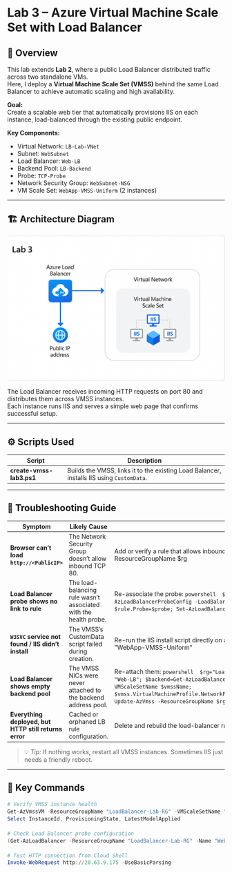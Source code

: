 # Lab 3 – Azure Virtual Machine Scale Set with Load Balancer

## 🧠 Overview

This lab extends **Lab 2**, where a public Load Balancer distributed traffic across two standalone VMs.  
Here, I deploy a **Virtual Machine Scale Set (VMSS)** behind the same Load Balancer to achieve automatic scaling and high availability.

**Goal:**  
Create a scalable web tier that automatically provisions IIS on each instance, load-balanced through the existing public endpoint.

**Key Components:**
- Virtual Network: `LB-Lab-VNet`
- Subnet: `WebSubnet`
- Load Balancer: `Web-LB`
- Backend Pool: `LB-Backend`
- Probe: `TCP-Probe`
- Network Security Group: `WebSubnet-NSG`
- VM Scale Set: `WebApp-VMSS-Uniform` (2 instances)

---

## 🏗️ Architecture Diagram

![Lab 3 Architecture Diagram](./architecture-diagram.png)

The Load Balancer receives incoming HTTP requests on port 80 and distributes them across VMSS instances.  
Each instance runs IIS and serves a simple web page that confirms successful setup.

---

## ⚙️ Scripts Used

| Script | Description |
|--------|--------------|
| **create-vmss-lab3.ps1** | Builds the VMSS, links it to the existing Load Balancer, installs IIS using `CustomData`. |

---
## 🔧 Troubleshooting Guide

| Symptom | Likely Cause | How to Fix |
|----------|---------------|------------|
| **Browser can’t load `http://<PublicIP>`** | The Network Security Group doesn’t allow inbound TCP 80. | Add or verify a rule that allows inbound traffic on port 80:  ```powershell  $rg="LoadBalancer-Lab-RG"; $nsg=Get-AzNetworkSecurityGroup -ResourceGroupName $rg | Where-Object {$_.Name -like "*WebSubnet*"}; $nsg | Add-AzNetworkSecurityRuleConfig -Name "Allow-HTTP" -Protocol Tcp -Direction Inbound -Priority 100 -SourceAddressPrefix "*" -SourcePortRange "*" -DestinationAddressPrefix "*" -DestinationPortRange 80 -Access Allow | Set-AzNetworkSecurityGroup  ``` |
| **Load Balancer probe shows no link to rule** | The load-balancing rule wasn’t associated with the health probe. | Re-associate the probe:  ```powershell  $rg="LoadBalancer-Lab-RG"; $lb=Get-AzLoadBalancer -ResourceGroupName $rg -Name "Web-LB"; $probe=Get-AzLoadBalancerProbeConfig -LoadBalancer $lb -Name "TCP-Probe"; $rule=(Get-AzLoadBalancerRuleConfig -LoadBalancer $lb -Name "HTTP-Rule"); $rule.Probe=$probe; Set-AzLoadBalancer -LoadBalancer $lb  ``` |
| **`W3SVC` service not found / IIS didn’t install** | The VMSS’s CustomData script failed during creation. | Re-run the IIS install script directly on all instances:  ```powershell  Get-AzVmssVM -ResourceGroupName "LoadBalancer-Lab-RG" -VMScaleSetName "WebApp-VMSS-Uniform" | ForEach-Object {Invoke-AzVmssVMRunCommand -ResourceGroupName "LoadBalancer-Lab-RG" -VMScaleSetName "WebApp-VMSS-Uniform" -InstanceId $_.InstanceId -CommandId 'RunPowerShellScript' -ScriptString 'Install-WindowsFeature -Name Web-Server; Set-Content -Path "C:\inetpub\wwwroot\index.html" -Value "Hello from VMSS instance!"'}  ``` |
| **Load Balancer shows empty backend pool** | The VMSS NICs were never attached to the backend address pool. | Re-attach them:  ```powershell  $rg="LoadBalancer-Lab-RG"; $vmssName="WebApp-VMSS-Uniform"; $lb=Get-AzLoadBalancer -ResourceGroupName $rg -Name "Web-LB"; $backend=Get-AzLoadBalancerBackendAddressPoolConfig -LoadBalancer $lb -Name "LB-Backend"; $vmss=Get-AzVmss -ResourceGroupName $rg -VMScaleSetName $vmssName; $vmss.VirtualMachineProfile.NetworkProfile.NetworkInterfaceConfigurations[0].IpConfigurations[0].LoadBalancerBackendAddressPools=@($backend); Update-AzVmss -ResourceGroupName $rg -Name $vmssName -VirtualMachineScaleSet $vmss  ``` |
| **Everything deployed, but HTTP still returns error** | Cached or orphaned LB rule configuration. | Delete and rebuild the load-balancer rule with the correct probe reference (see `fix-loadbalancer.ps1` for the full script). |

> 💡 *Tip:* If nothing works, restart all VMSS instances. Sometimes IIS just needs a friendly reboot.

---

## 🧩 Key Commands

```powershell
# Verify VMSS instance health
Get-AzVmssVM -ResourceGroupName "LoadBalancer-Lab-RG" -VMScaleSetName "WebApp-VMSS-Uniform" |
Select InstanceId, ProvisioningState, LatestModelApplied

# Check Load Balancer probe configuration
(Get-AzLoadBalancer -ResourceGroupName "LoadBalancer-Lab-RG" -Name "Web-LB").Probes

# Test HTTP connection from Cloud Shell
Invoke-WebRequest http://20.63.9.175 -UseBasicParsing
